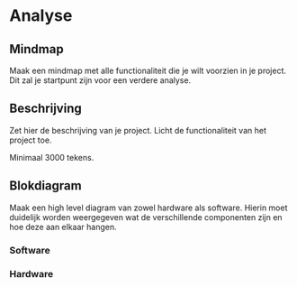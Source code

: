 # Analyse

## Mindmap

Maak een mindmap met alle functionaliteit die je wilt voorzien in je project.
Dit zal je startpunt zijn voor een verdere analyse.  

## Beschrijving

Zet hier de beschrijving van je project. Licht de functionaliteit van het
project toe.

Minimaal 3000 tekens.  

## Blokdiagram

Maak een high level diagram van zowel hardware als software. Hierin moet
duidelijk worden weergegeven wat de verschillende componenten zijn en hoe deze
aan elkaar hangen. 

### Software

### Hardware

